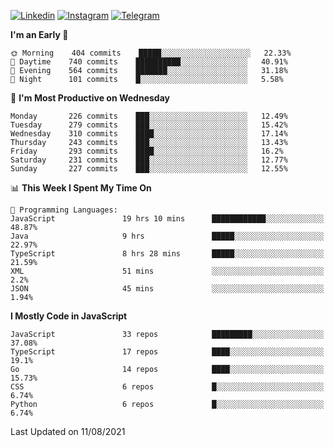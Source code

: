 [![Linkedin](https://img.shields.io/badge/-Archie-blue?style=flat-square&labelColor=gray&logo=Linkedin&logoColor=white&link=https://www.linkedin.com/in/archisdi)](https://www.linkedin.com/in/archisdi)
[![Instagram](https://img.shields.io/badge/-@archisdi-orange?style=flat-square&labelColor=gray&logo=Instagram&logoColor=white&link=https://www.instagram.com/archisdi)](https://www.instagram.com/archisdi)
[![Telegram](https://img.shields.io/badge/-aai-informational?style=flat-square&labelColor=gray&logo=telegram&logoColor=white&link=https://t.me/archisdi)](https://t.me/archisdi)

<!--START_SECTION:waka-->
**I'm an Early 🐤** 

```text
🌞 Morning    404 commits    █████░░░░░░░░░░░░░░░░░░░░   22.33% 
🌆 Daytime    740 commits    ██████████░░░░░░░░░░░░░░░   40.91% 
🌃 Evening    564 commits    ███████░░░░░░░░░░░░░░░░░░   31.18% 
🌙 Night      101 commits    █░░░░░░░░░░░░░░░░░░░░░░░░   5.58%

```
📅 **I'm Most Productive on Wednesday** 

```text
Monday       226 commits    ███░░░░░░░░░░░░░░░░░░░░░░   12.49% 
Tuesday      279 commits    ███░░░░░░░░░░░░░░░░░░░░░░   15.42% 
Wednesday    310 commits    ████░░░░░░░░░░░░░░░░░░░░░   17.14% 
Thursday     243 commits    ███░░░░░░░░░░░░░░░░░░░░░░   13.43% 
Friday       293 commits    ████░░░░░░░░░░░░░░░░░░░░░   16.2% 
Saturday     231 commits    ███░░░░░░░░░░░░░░░░░░░░░░   12.77% 
Sunday       227 commits    ███░░░░░░░░░░░░░░░░░░░░░░   12.55%

```


📊 **This Week I Spent My Time On** 

```text
💬 Programming Languages: 
JavaScript               19 hrs 10 mins      ████████████░░░░░░░░░░░░░   48.87% 
Java                     9 hrs               █████░░░░░░░░░░░░░░░░░░░░   22.97% 
TypeScript               8 hrs 28 mins       █████░░░░░░░░░░░░░░░░░░░░   21.59% 
XML                      51 mins             ░░░░░░░░░░░░░░░░░░░░░░░░░   2.2% 
JSON                     45 mins             ░░░░░░░░░░░░░░░░░░░░░░░░░   1.94%

```

**I Mostly Code in JavaScript** 

```text
JavaScript               33 repos            █████████░░░░░░░░░░░░░░░░   37.08% 
TypeScript               17 repos            ████░░░░░░░░░░░░░░░░░░░░░   19.1% 
Go                       14 repos            ████░░░░░░░░░░░░░░░░░░░░░   15.73% 
CSS                      6 repos             █░░░░░░░░░░░░░░░░░░░░░░░░   6.74% 
Python                   6 repos             █░░░░░░░░░░░░░░░░░░░░░░░░   6.74%

```



 Last Updated on 11/08/2021
<!--END_SECTION:waka-->